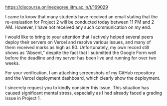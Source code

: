 https://discourse.onlinedegree.iitm.ac.in/t/169029

I came to know that many students have received an email stating that the re-evaluation for Project 2 will be conducted today between 11 PM and 2 AM. However, I have not received any such communication on my end.</p>
<p>I would like to bring to your attention that I actively helped several peers deploy their servers on Vercel and resolve various issues, and many of them received marks as high as 80. Unfortunately, my own record still shows as “Absent,” despite the fact that I submitted the Google Form well before the deadline and my server has been live and running for over two weeks.</p>
<p>For your verification, I am attaching screenshots of my GitHub repository and the Vercel deployment dashboard, which clearly show the deployment.</p>
<p>I sincerely request you to kindly consider this issue. This situation has caused significant mental stress, especially as I had already faced a grading issue in Project 1.